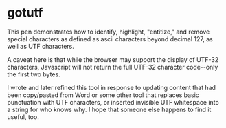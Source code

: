 # gotutf
This pen demonstrates how to identify, highlight, "entitize," and remove special characters as defined as ascii characters beyond decimal 127, as well as UTF characters.

A caveat here is that while the browser may support the display of UTF-32 characters, Javascript will not return the full UTF-32 character code--only the first two bytes.

I wrote and later refined this tool in response to updating content that had been copy/pasted from Word or some other tool that replaces basic punctuation with UTF characters, or inserted invisible UTF whitespace into a string for who knows why. I hope that someone else happens to find it useful, too.
